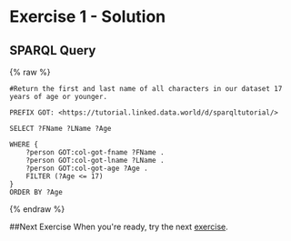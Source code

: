 # Exercise 1 - Solution

## SPARQL Query

{% raw  %}
~~~~
#Return the first and last name of all characters in our dataset 17 years of age or younger.

PREFIX GOT: <https://tutorial.linked.data.world/d/sparqltutorial/>

SELECT ?FName ?LName ?Age

WHERE {
    ?person GOT:col-got-fname ?FName .
    ?person GOT:col-got-lname ?LName .
    ?person GOT:col-got-age ?Age .
    FILTER (?Age <= 17)
}
ORDER BY ?Age
~~~~
{% endraw  %}

##Next Exercise
When you're ready, try the next [exercise](./exercise_FYD_2.md).

